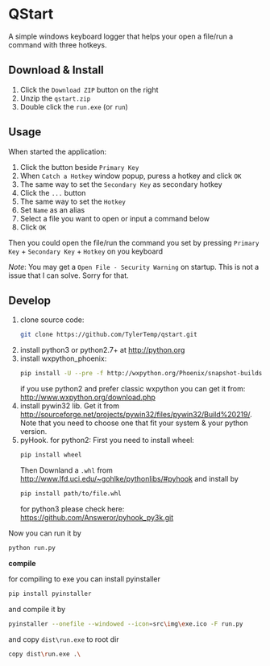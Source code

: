 # QStart

A simple windows keyboard logger that helps your open a file/run a command
with three hotkeys.

## Download & Install

1. Click the `Download ZIP` button on the right
2. Unzip the `qstart.zip`
3. Double click the `run.exe` (or `run`)

## Usage

When started the application:

1. Click the button beside `Primary Key`
2. When `Catch a Hotkey` window popup, puress a hotkey and click `OK`
3. The same way to set the `Secondary Key` as secondary hotkey
4. Click the `...` button
5. The same way to set the `Hotkey`
6. Set `Name` as an alias
7. Select a file you want to open or input a command below
8. Click `OK`

Then you could open the file/run the command you set by pressing `Primary Key`
\+ `Secondary Key` + `Hotkey` on you keyboard

_Note_: You may get a `Open File - Security Warning` on startup.
This is not a issue that I can solve. Sorry for that.

## Develop

1. clone source code:
   ```bash
   git clone https://github.com/TylerTemp/qstart.git
   ```
2. install python3 or python2.7+ at <http://python.org>
3. install wxpython_phoenix:
   ```bash
   pip install -U --pre -f http://wxpython.org/Phoenix/snapshot-builds/ wxPython_Phoenix --trusted-host wxpython.org
   ```
   if you use python2 and prefer classic wxpython you can get it from: <http://www.wxpython.org/download.php>
4. install pywin32 lib. Get it from <http://sourceforge.net/projects/pywin32/files/pywin32/Build%20219/>. Note that you need to choose one that fit your system & your python version.
5. pyHook.
   for python2: First you need to install wheel:
   ```bash
   pip install wheel
   ```
   Then Downland a `.whl` from <http://www.lfd.uci.edu/~gohlke/pythonlibs/#pyhook> and install by
   ```bash
   pip install path/to/file.whl
   ```
   for python3 please check here: <https://github.com/Answeror/pyhook_py3k.git>

Now you can run it by

```bash
python run.py
```

**compile**

for compiling to exe you can install pyinstaller

```bash
pip install pyinstaller
```

and compile it by

```bash
pyinstaller --onefile --windowed --icon=src\img\exe.ico -F run.py
```

and copy `dist\run.exe` to root dir

```bash
copy dist\run.exe .\
```

